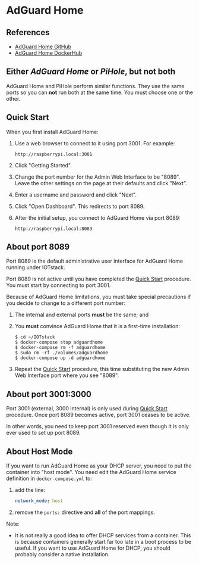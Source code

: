 # AdGuard Home

## References

* [AdGuard Home GitHub](https://github.com/AdguardTeam/AdGuardHome)
* [AdGuard Home DockerHub](https://hub.docker.com/r/adguard/adguardhome)

## Either *AdGuard Home* or *PiHole*, but not both

AdGuard Home and PiHole perform similar functions. They use the same ports so you can **not** run both at the same time. You must choose one or the other.

## <a name="quickStart"></a>Quick Start

When you first install AdGuard Home:

1. Use a web browser to connect to it using port 3001. For example:

	```
	http://raspberrypi.local:3001
	```

2. Click "Getting Started".

3. Change the port number for the Admin Web Interface to be "8089". Leave the other settings on the page at their defaults and click "Next".
4. Enter a username and password and click "Next".
5. Click "Open Dashboard". This redirects to port 8089.
6. After the initial setup, you connect to AdGuard Home via port 8089:

	```
	http://raspberrypi.local:8089
	```

## About port 8089

Port 8089 is the default administrative user interface for AdGuard Home running under IOTstack.

Port 8089 is not active until you have completed the [Quick Start](#quickStart) procedure. You must start by connecting to port 3001.

Because of AdGuard Home limitations, you must take special precautions if you decide to change to a different port number:

1. The internal and external ports **must** be the same; and

2. You **must** convince AdGuard Home that it is a first-time installation: 

	```console
	$ cd ~/IOTstack
	$ docker-compose stop adguardhome
	$ docker-compose rm -f adguardhome
	$ sudo rm -rf ./volumes/adguardhome
	$ docker-compose up -d adguardhome
	```

3. Repeat the [Quick Start](#quickStart) procedure, this time substituting the new Admin Web Interface port where you see "8089".

## About port 3001:3000

Port 3001 (external, 3000 internal) is only used during [Quick Start](#quickStart) procedure. Once port 8089 becomes active, port 3001 ceases to be active.

In other words, you need to keep port 3001 reserved even though it is only ever used to set up port 8089.

## About Host Mode

If you want to run AdGuard Home as your DHCP server, you need to put the container into "host mode". You need edit the AdGuard Home service definition in `docker-compose.yml` to:

1. add the line:

	```yaml
	network_mode: host
	```

2. remove the `ports:` directive and **all** of the port mappings.

Note:

* It is not really a good idea to offer DHCP services from a container. This is because containers generally start far too late in a boot process to be useful. If you want to use AdGuard Home for DHCP, you should probably consider a native installation.
